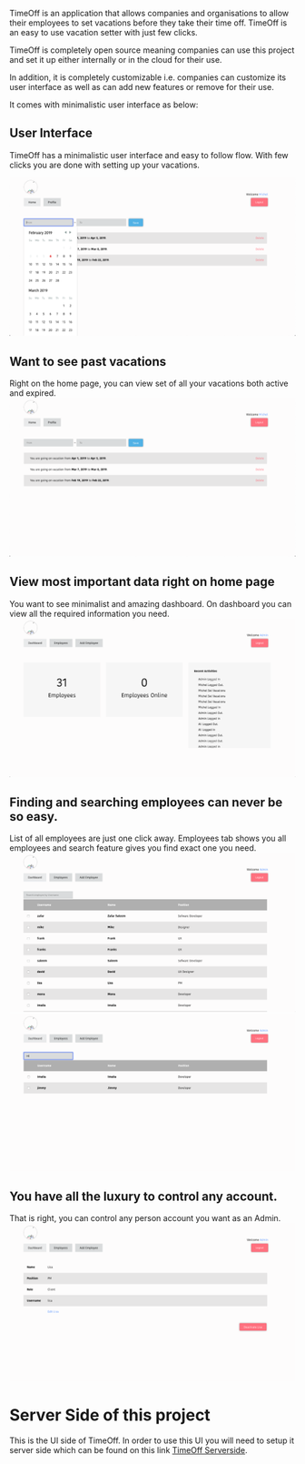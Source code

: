 TimeOff is an application that allows companies and organisations to allow their employees to set vacations before they take their time off. 
TimeOff is an easy to use vacation setter with just few clicks. 

TimeOff is completely open source meaning companies can use this project and set it up either internally or in the cloud for their use.

In addition, it is completely customizable i.e. companies can customize its user interface as well as can add new features or remove for
their use.

It comes with minimalistic user interface as below:

## User Interface
TimeOff has a minimalistic user interface and easy to follow flow. With few clicks you are done with setting up your vacations.

![Screenshot](screenshots/UI.png)

## Want to see past vacations
Right on the home page, you can view set of all your vacations both active and expired.
![Screenshot](screenshots/Past.png)

## View most important data right on home page
You want to see minimalist and amazing dashboard. On dashboard you can view all the required information you need.
![Screenshot](screenshots/dashboard.png)

## Finding and searching employees can never be so easy.
List of all employees are just one click away. Employees tab shows you all employees and search feature gives you find exact one you need.
![Screenshot](screenshots/list.png)
![Screenshot](screenshots/search.png)

## You have all the luxury to control any account.
That is right, you can control any person account you want as an Admin.
![Screenshot](screenshots/control.png)

# Server Side of this project
This is the UI side of TimeOff. In order to use this UI you will need to setup it server side which can be found on this link [TimeOff Serverside](https://github.com/zafar-saleem/timeoff-server).
